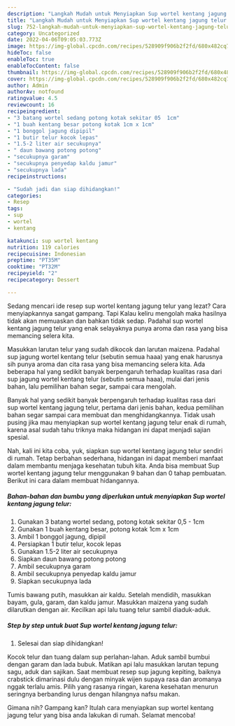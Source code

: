 ```yaml
---
description: "Langkah Mudah untuk Menyiapkan Sup wortel kentang jagung telur Anti Gagal"
title: "Langkah Mudah untuk Menyiapkan Sup wortel kentang jagung telur Anti Gagal"
slug: 752-langkah-mudah-untuk-menyiapkan-sup-wortel-kentang-jagung-telur-anti-gagal
category: Uncategorized
date: 2022-04-06T09:05:03.773Z
image: https://img-global.cpcdn.com/recipes/528909f906b2f2fd/680x482cq70/sup-wortel-kentang-jagung-telur-foto-resep-utama.jpg
hideToc: false
enableToc: true
enableTocContent: false
thumbnail: https://img-global.cpcdn.com/recipes/528909f906b2f2fd/680x482cq70/sup-wortel-kentang-jagung-telur-foto-resep-utama.jpg
cover: https://img-global.cpcdn.com/recipes/528909f906b2f2fd/680x482cq70/sup-wortel-kentang-jagung-telur-foto-resep-utama.jpg
author: Admin
authorAv: notfound
ratingvalue: 4.5
reviewcount: 16
recipeingredient:
- "3 batang wortel sedang potong kotak sekitar 05  1cm"
- "1 buah kentang besar potong kotak 1cm x 1cm"
- "1 bonggol jagung dipipil"
- "1 butir telur kocok lepas"
- "1.5-2 liter air secukupnya"
- " daun bawang potong potong"
- "secukupnya garam"
- "secukupnya penyedap kaldu jamur"
- "secukupnya lada"
recipeinstructions:

- "Sudah jadi dan siap dihidangkan!"
categories:
- Resep
tags:
- sup
- wortel
- kentang

katakunci: sup wortel kentang 
nutrition: 119 calories
recipecuisine: Indonesian
preptime: "PT35M"
cooktime: "PT32M"
recipeyield: "2"
recipecategory: Dessert

---
```



Sedang mencari ide resep sup wortel kentang jagung telur yang lezat? Cara menyiapkannya sangat gampang. Tapi Kalau keliru mengolah maka hasilnya tidak akan memuaskan dan bahkan tidak sedap. Padahal sup wortel kentang jagung telur yang enak selayaknya punya aroma dan rasa yang bisa memancing selera kita.


Masukkan larutan telur yang sudah dikocok dan larutan maizena. Padahal sup jagung wortel kentang telur (sebutin semua haaa) yang enak harusnya sih punya aroma dan cita rasa yang bisa memancing selera kita. Ada beberapa hal yang sedikit banyak berpengaruh terhadap kualitas rasa dari sup jagung wortel kentang telur (sebutin semua haaa), mulai dari jenis bahan, lalu pemilihan bahan segar, sampai cara mengolah.

Banyak hal yang sedikit banyak berpengaruh terhadap kualitas rasa dari sup wortel kentang jagung telur, pertama dari jenis bahan, kedua pemilihan bahan segar sampai cara membuat dan menghidangkannya. Tidak usah pusing jika mau menyiapkan sup wortel kentang jagung telur enak di rumah, karena asal sudah tahu triknya maka hidangan ini dapat menjadi sajian spesial.


Nah, kali ini kita coba, yuk, siapkan sup wortel kentang jagung telur sendiri di rumah. Tetap berbahan sederhana, hidangan ini dapat memberi manfaat dalam membantu menjaga kesehatan tubuh kita. Anda bisa membuat Sup wortel kentang jagung telur menggunakan 9 bahan dan 0 tahap pembuatan. Berikut ini cara dalam membuat hidangannya.

<!--inarticleads1-->

##### Bahan-bahan dan bumbu yang diperlukan untuk menyiapkan Sup wortel kentang jagung telur:

1. Gunakan 3 batang wortel sedang, potong kotak sekitar 0,5 - 1cm
1. Gunakan 1 buah kentang besar, potong kotak 1cm x 1cm
1. Ambil 1 bonggol jagung, dipipil
1. Persiapkan 1 butir telur, kocok lepas
1. Gunakan 1.5-2 liter air secukupnya
1. Siapkan  daun bawang potong potong
1. Ambil secukupnya garam
1. Ambil secukupnya penyedap kaldu jamur
1. Siapkan secukupnya lada


Tumis bawang putih, masukkan air kaldu. Setelah mendidih, masukkan bayam, gula, garam, dan kaldu jamur. Masukkan maizena yang sudah dilarutkan dengan air. Kecilkan api lalu tuang telur sambil diaduk-aduk. 

<!--inarticleads2-->

##### Step by step untuk buat Sup wortel kentang jagung telur:


1. Selesai dan siap dihidangkan!

Kocok telur dan tuang dalam sup perlahan-lahan. Aduk sambil bumbui dengan garam dan lada bubuk. Matikan api lalu masukkan larutan tepung sagu, aduk dan sajikan. Saat membuat resep sup jagung kepiting, baiknya crabstick dimarinasi dulu dengan minyak wijen supaya rasa dan aromanya nggak terlalu amis. Pilih yang rasanya ringan, karena kesehatan menurun seringnya berbanding lurus dengan hilangnya nafsu makan. 

Gimana nih? Gampang kan? Itulah cara menyiapkan sup wortel kentang jagung telur yang bisa anda lakukan di rumah. Selamat mencoba!
